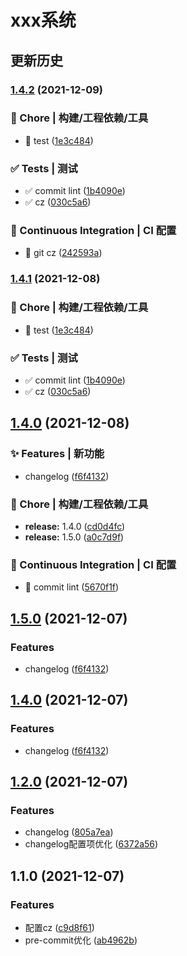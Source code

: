 # xxx系统 
## 更新历史
### [1.4.2](https://github.com/runninguo/taro3-demo/compare/v1.4.0...v1.4.2) (2021-12-09)


### 🚀 Chore | 构建/工程依赖/工具

* 🚀 test ([1e3c484](http://git项目地址/tree/1e3c48482d4b60c2dd7f477b21c3f05e99b37bc5))


### ✅ Tests | 测试

* ✅ commit lint ([1b4090e](http://git项目地址/tree/1b4090e01f8fce2998a5c9df176142cc3b5ebb1f))
* ✅ cz ([030c5a6](http://git项目地址/tree/030c5a6f780c836330a231d7d613f61106d2f043))


### 👷 Continuous Integration | CI 配置

* 👷 git cz ([242593a](http://git项目地址/tree/242593a02daa132368aa8ff7b226faf9ac59b283))

### [1.4.1](https://github.com/runninguo/taro3-demo/compare/v1.4.0...v1.4.1) (2021-12-08)


### 🚀 Chore | 构建/工程依赖/工具

* 🚀 test ([1e3c484](http://git项目地址/tree/1e3c48482d4b60c2dd7f477b21c3f05e99b37bc5))


### ✅ Tests | 测试

* ✅ commit lint ([1b4090e](http://git项目地址/tree/1b4090e01f8fce2998a5c9df176142cc3b5ebb1f))
* ✅ cz ([030c5a6](http://git项目地址/tree/030c5a6f780c836330a231d7d613f61106d2f043))

## [1.4.0](https://github.com/runninguo/taro3-demo/compare/v1.3.0...v1.4.0) (2021-12-08)


### ✨ Features | 新功能

* changelog ([f6f4132](http://git项目地址/tree/f6f41327c05cee15d941c5b5ffe4849ec8069a63))


### 🚀 Chore | 构建/工程依赖/工具

* **release:** 1.4.0 ([cd0d4fc](http://git项目地址/tree/cd0d4fc11c700304c891845087c6bce6591ce6d7))
* **release:** 1.5.0 ([a0c7d9f](http://git项目地址/tree/a0c7d9fd1a4a2f9d7e72f7c8e69880303eb320eb))


### 👷 Continuous Integration | CI 配置

* 🎡 commit lint ([5670f1f](http://git项目地址/tree/5670f1f0f7b794d124c4862d24d7f5cc69387d5d))

## [1.5.0](https://github.com/runninguo/taro3-demo/compare/v1.3.0...v1.5.0) (2021-12-07)


### Features

* changelog ([f6f4132](https://github.com/runninguo/taro3-demo/commit/f6f41327c05cee15d941c5b5ffe4849ec8069a63))

## [1.4.0](https://github.com/runninguo/taro3-demo/compare/v1.3.0...v1.4.0) (2021-12-07)


### Features

* changelog ([f6f4132](https://github.com/runninguo/taro3-demo/commit/f6f41327c05cee15d941c5b5ffe4849ec8069a63))

## [1.2.0](https://github.com/runninguo/taro3-demo/compare/v1.1.0...v1.2.0) (2021-12-07)


### Features

* changelog ([805a7ea](https://github.com/runninguo/taro3-demo/commit/805a7eaf9ebf90708fe81ae5344cd31e1ed168c7))
* changelog配置项优化 ([6372a56](https://github.com/runninguo/taro3-demo/commit/6372a56efb84d158e184dcb85280eab8d587963c))

## 1.1.0 (2021-12-07)


### Features

* 配置cz ([c9d8f61](https://github.com/runninguo/taro3-demo/commit/c9d8f6194fbd74a213e19e9ba2b6b163bf538d29))
* pre-commit优化 ([ab4962b](https://github.com/runninguo/taro3-demo/commit/ab4962b4e926cfc8808045f0a4e30a5c0feff145))
